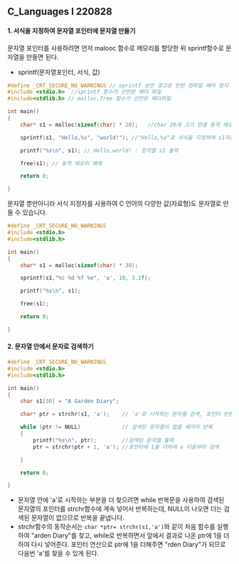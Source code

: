 ## C_Languages l 220828







#### 1. 서식을 지정하여 문자열 포인터에 문자열 만들기

문자열 포인터를 사용하려면 먼저 malooc 함수로 메모리를 할당한 뒤 sprintf함수로 문자열을 만들면 된다.

- sprintf(문자열포인터, 서식, 값)

```c
#define _CRT_SECURE_NO_WARNINGS // sprintf 보안 경고로 인한 컴파일 에러 방지
#include <stdio.h>	//sprintf 함수가 선언된 헤더 파일
#include<stdlib.h> // malloc,free 함수가 선언된 헤더파일

int main()
{
	char* s1 = malloc(sizeof(char) * 20);	//char 20개 크기 만큼 동적 메모리 할당

	sprintf(s1, "Hello,%s", "world!"); //"Hello,%s"로 서식을 지정하여 s1저장

	printf("%s\n", s1); // Hello,world! : 문자열 s1 출력

	free(s1); // 동적 메모리 해제

	return 0;

}
```



문자열 뿐만아니라 서식 지정자를 사용하여 C 언어의 다양한 값(자료형)도 문자열로 만들 수 있습니다.

```c
#define _CRT_SECURE_NO_WARNINGS
#include <stdio.h>
#include<stdlib.h>

int main()
{
	char* s1 = malloc(sizeof(char) * 30);

	sprintf(s1,"%c %d %f %e", 'a', 10, 3.2f);

	printf("%s\n", s1);

	free(s1);

	return 0;

}
```





#### 

#### 2. 문자열 안에서 문자로 검색하기



```c
#define _CRT_SECURE_NO_WARNINGS
#include <stdio.h>
#include<stdlib.h>

int main()
{
	char s1[30] = "A Garden Diary";

	char* ptr = strchr(s1, 'a');	// 'a'로 시작하는 문자열 검색, 포인터 반환

	while (ptr != NULL)				// 검색된 문자열이 없을 때까지 반복
	{
		printf("%s\n", ptr);		//검색된 문자열 출력
		ptr = strchr(ptr + 1, 'a');	//포인터에 1을 더하여 a 다음부터 검색

	}

	return 0;

}
```

- 문자열 안에 'a'로 시작하는 부분을 더 찾으려면 while 반복문을 사용하여 검색된 문자열의 포인터를 strchr함수에 계속 넣어서 반복하는데, NULL이 나오면 더는 검색된 문자열이 없으므로 반복을 끝냅니다.
- strchr함수의 동작순서는 `char *ptr= strchr(s1,'a')`와 같이 처음 함수를 실행하여 "arden Diary"를 찾고, while로  반복하면서 앞에서 결과로 나온 ptr에 1을 더하여 다시 넣어준다. 포인터 연산으로 ptr에 1을 더해주면 "rden Diary"가 되므로 다음번 'a'를 찾을 수 있게 된다.





